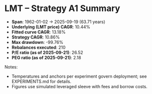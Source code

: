 # LMT – Strategy A1 Summary

- **Span**: 1962-01-02 → 2025-09-19 (63.71 years)
- **Underlying (LMT price) CAGR**: 10.44%
- **Fitted curve CAGR**: 13.18%
- **Strategy CAGR**: 10.86%
- **Max drawdown**: -99.76%
- **Rebalances executed**: 210
- **P/E ratio (as of 2025-09-21)**: 26.52
- **PEG ratio (as of 2025-09-21)**: 2.18

Notes:

- Temperatures and anchors per experiment govern deployment; see EXPERIMENTS.md for details.
- Figures use simulated leveraged sleeve with fees and borrow costs.

